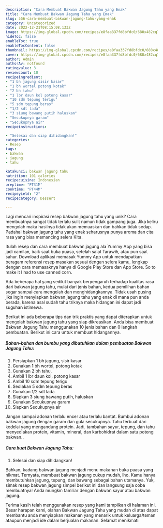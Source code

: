 ```yaml
---
description: "Cara Membuat Bakwan Jagung Tahu yang Enak"
title: "Cara Membuat Bakwan Jagung Tahu yang Enak"
slug: 556-cara-membuat-bakwan-jagung-tahu-yang-enak
category: Uncategorized
date: 2022-12-21T08:15:08.133Z
image: https://img-global.cpcdn.com/recipes/e8faa337fd8bfdc0/680x482cq70/bakwan-jagung-tahu-foto-resep-utama.jpg
hideToc: false
enableToc: true
enableTocContent: false
thumbnail: https://img-global.cpcdn.com/recipes/e8faa337fd8bfdc0/680x482cq70/bakwan-jagung-tahu-foto-resep-utama.jpg
cover: https://img-global.cpcdn.com/recipes/e8faa337fd8bfdc0/680x482cq70/bakwan-jagung-tahu-foto-resep-utama.jpg
author: Admin
authorAv: notfound
ratingvalue: 3
reviewcount: 10
recipeingredient:
- "1 bh jagung sisir kasar"
- "1 bh wortel potong kotak"
- "2 bh tahu"
- "1 lbr daun kol potong kasar"
- "10 sdm tepung terigu"
- "5 sdm tepung beras"
- "1/2 sdt lada"
- "3 siung bawang putih haluskan"
- "Secukupnya garam"
- "Secukupnya air"
recipeinstructions:

- "Selesai dan siap dihidangkan!"
categories:
- Resep
tags:
- bakwan
- jagung
- tahu

katakunci: bakwan jagung tahu 
nutrition: 101 calories
recipecuisine: Indonesian
preptime: "PT31M"
cooktime: "PT44M"
recipeyield: "2"
recipecategory: Dessert

---
```





Lagi mencari inspirasi resep bakwan jagung tahu yang unik? Cara membuatnya sangat tidak terlalu sulit namun tidak gampang juga. Jika keliru mengolah maka hasilnya tidak akan memuaskan dan bahkan tidak sedap. Padahal bakwan jagung tahu yang enak seharusnya punya aroma dan cita rasa yang bisa memancing selera Kita.





Itulah resep dan cara membuat bakwan jagung ala Yummy App yang bisa jadi camilan, baik saat buka puasa, setelah salat Tarawih, atau pun saat sahur. Download aplikasi memasak Yummy App untuk mendapatkan beragam referensi resep masakan sesuai dengan selera kamu, lengkap dengan cara memasaknya hanya di Google Play Store dan App Store. So to make it I had to use canned corn.

Ada beberapa hal yang sedikit banyak berpengaruh terhadap kualitas rasa dari bakwan jagung tahu, mulai dari jenis bahan, kedua pemilihan bahan segar sampai cara mengolah dan menghidangkannya. Tidak usah pusing jika ingin menyiapkan bakwan jagung tahu yang enak di mana pun anda berada, karena asal sudah tahu triknya maka hidangan ini dapat jadi suguhan istimewa.






Berikut ini ada beberapa tips dan trik praktis yang dapat diterapkan untuk mengolah bakwan jagung tahu yang siap dikreasikan. Anda bisa membuat Bakwan Jagung Tahu menggunakan 10 jenis bahan dan 0 langkah pembuatan. Berikut ini cara untuk membuat hidangannya.

<!--inarticleads1-->

##### Bahan-bahan dan bumbu yang dibutuhkan dalam pembuatan Bakwan Jagung Tahu:

1. Persiapkan 1 bh jagung, sisir kasar
1. Gunakan 1 bh wortel, potong kotak
1. Gunakan 2 bh tahu,
1. Ambil 1 lbr daun kol, potong kasar
1. Ambil 10 sdm tepung terigu
1. Sediakan 5 sdm tepung beras
1. Gunakan 1/2 sdt lada
1. Siapkan 3 siung bawang putih, haluskan
1. Gunakan Secukupnya garam
1. Siapkan Secukupnya air


Jangan sampai adonan terlalu encer atau terlalu bantat. Bumbui adonan bakwan jagung dengan garam dan gula secukupnya. Tahu terbuat dari kedelai yang mengandung protein. Jadi, tambahan sayur, tepung, dan tahu menyediakan protein, vitamin, mineral, dan karbohidrat dalam satu potong bakwan.. 

<!--inarticleads2-->

##### Cara buat Bakwan Jagung Tahu:


1. Selesai dan siap dihidangkan!

Bahkan, kadang bakwan jagung menjadi menu makanan buka puasa yang nikmat. Ternyata, membuat bakwan jagung cukup mudah, lho. Kamu hanya membutuhkan jagung, tepung, dan bawang sebagai bahan utamanya. Yuk, simak resep bakwan jagung simpel berikut ini dan langsung saja coba membuatnya! Anda mungkin familiar dengan bakwan sayur atau bakwan jagung. 

Terima kasih telah menggunakan resep yang kami tampilkan di halaman ini. Besar harapan kami, olahan Bakwan Jagung Tahu yang mudah di atas dapat membantu anda menyiapkan makanan yang menarik untuk keluarga/teman ataupun menjadi ide dalam berjualan makanan. Selamat menikmati
